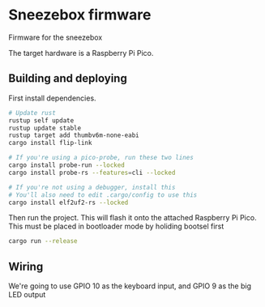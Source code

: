 # Sneezebox firmware

Firmware for the sneezebox

The target hardware is a Raspberry Pi Pico.

## Building and deploying

First install dependencies.

```bash
# Update rust
rustup self update
rustup update stable
rustup target add thumbv6m-none-eabi
cargo install flip-link

# If you're using a pico-probe, run these two lines
cargo install probe-run --locked
cargo install probe-rs --features=cli --locked

# If you're not using a debugger, install this
# You'll also need to edit .cargo/config to use this
cargo install elf2uf2-rs --locked
```

Then run the project. This will flash it onto the attached Raspberry Pi Pico. This must be placed in bootloader mode by holiding bootsel first

```bash
cargo run --release
```

## Wiring

We're going to use GPIO 10 as the keyboard input, and GPIO 9 as the big LED output
